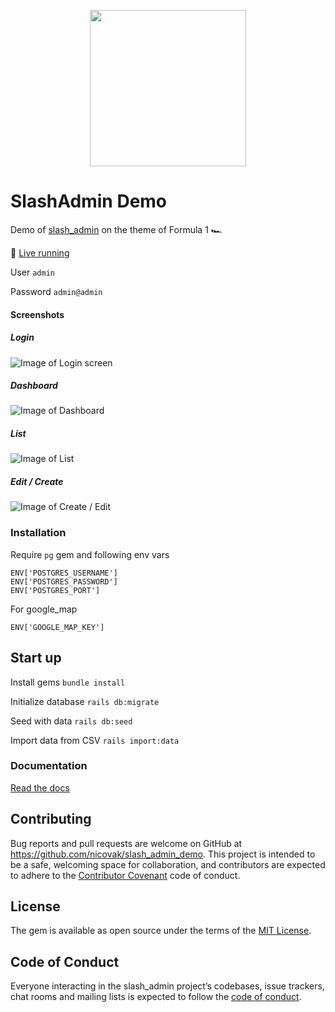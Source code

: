<p align="center">
  <img width="250" src="https://i.imgur.com/mm9gXtL.png" />
</p>

# SlashAdmin Demo

Demo of [slash_admin](https://github.com/nicovak/slash_admin) on the theme of Formula 1 🏎️

🚀 [Live running](https://slashadmin.herokuapp.com/)

User
`admin`

Password
`admin@admin`

#### Screenshots

##### Login
![Image of Login screen](https://i.imgur.com/ftwC0rF.png)
##### Dashboard
![Image of Dashboard](https://i.imgur.com/3JzkvoT.png)
##### List
![Image of List](https://i.imgur.com/y6Vz6S1.png)
##### Edit / Create
![Image of Create / Edit](https://i.imgur.com/S2QqHWF.png)

### Installation

Require `pg` gem and following env vars

```
ENV['POSTGRES_USERNAME']
ENV['POSTGRES_PASSWORD']
ENV['POSTGRES_PORT']
```

For google_map

```
ENV['GOOGLE_MAP_KEY']
```

## Start up

Install gems
`bundle install`

Initialize database
`rails db:migrate`

Seed with data
`rails db:seed`

Import data from CSV
`rails import:data`

### Documentation

[Read the docs](https://github.com/nicovak/slash_admin/tree/master/docs/index.md)

## Contributing

Bug reports and pull requests are welcome on GitHub at https://github.com/nicovak/slash_admin_demo. This project is intended to be a safe, welcoming space for collaboration, and contributors are expected to adhere to the [Contributor Covenant](http://contributor-covenant.org) code of conduct.

## License

The gem is available as open source under the terms of the [MIT License](http://opensource.org/licenses/MIT).

## Code of Conduct

Everyone interacting in the slash_admin project’s codebases, issue trackers, chat rooms and mailing lists is expected to follow the [code of conduct](https://github.com/nicovak/slash_admin/tree/master/CODE_OF_CONDUCT.md).

